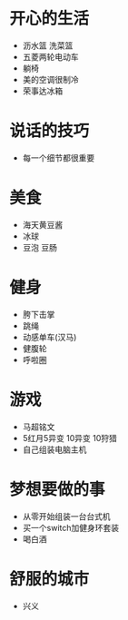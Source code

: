 # 开心的生活
- 沥水篮 洗菜篮
- 五菱两轮电动车
- 躺椅
- 美的空调很制冷
- 荣事达冰箱
# 说话的技巧
- 每一个细节都很重要

# 美食
- 海天黄豆酱
- 冰球
- 豆泡 豆肠

# 健身
- 胯下击掌
- 跳绳
- 动感单车(汉马)
- 健腹轮
- 呼啦圈

# 游戏
- 马超铭文
- 5红月5异变 10异变 10狩猎
- 自己组装电脑主机

# 梦想要做的事
- 从零开始组装一台台式机
- 买一个switch加健身环套装
- 喝白酒

# 舒服的城市
- 兴义